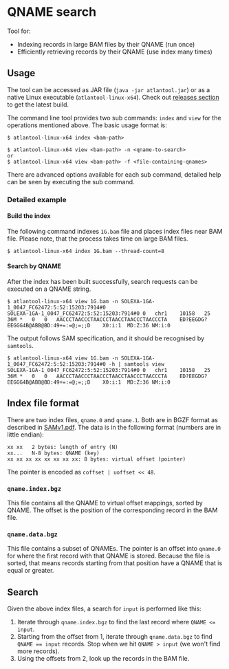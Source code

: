 # QNAME search

Tool for:

* Indexing records in large BAM files by their QNAME (run once)
* Efficiently retrieving records by their QNAME (use index many times)

## Usage

The tool can be accessed as JAR file (`java -jar atlantool.jar`) or as a 
native Linux executable (`atlantool-linux-x64`). 
Check out [releases section] to get the latest build.

The command line tool provides two sub commands: `index` and `view` for the operations
mentioned above. The basic usage format is:
```
$ atlantool-linux-x64 index <bam-path>

$ atlantool-linux-x64 view <bam-path> -n <qname-to-search>
or
$ atlantool-linux-x64 view <bam-path> -f <file-containing-qnames>
```

There are advanced options available for each sub command, detailed help
can be seen by executing the sub command.

### Detailed example
#### Build the index

The following command indexes `1G.bam` file and places index files near BAM file. Please note, that the process takes time on large BAM files.
```shell script
$ atlantool-linux-x64 index 1G.bam --thread-count=8
```

#### Search by QNAME

After the index has been built successfully, search requests can be executed on a QNAME string.
```shell script
$ atlantool-linux-x64 view 1G.bam -n SOLEXA-1GA-1_0047_FC62472:5:52:15203:7914#0
SOLEXA-1GA-1_0047_FC62472:5:52:15203:7914#0	0	chr1	10158	25	36M	*	0	0	AACCCTAACCCTAACCCTAACCTAACCCTAACCCTA	ED?EEGDG?EEGGG4B@ABB@BD:49+=:=@;=;;D	X0:i:1	MD:Z:36	NM:i:0
```

The output follows SAM specification, and it should be recognised by `samtools`.
```shell script
$ atlantool-linux-x64 view 1G.bam -n SOLEXA-1GA-1_0047_FC62472:5:52:15203:7914#0 -h | samtools view
SOLEXA-1GA-1_0047_FC62472:5:52:15203:7914#0	0	chr1	10158	25	36M	*	0	0	AACCCTAACCCTAACCCTAACCTAACCCTAACCCTA	ED?EEGDG?EEGGG4B@ABB@BD:49+=:=@;=;;D	X0:i:1	MD:Z:36	NM:i:0
```

## Index file format

There are two index files, `qname.0` and `qname.1`.
Both are in BGZF format as described in [SAMv1.pdf].
The data is in the following format (numbers are in little endian):

```
xx xx   2 bytes: length of entry (N)
xx...   N-8 bytes: QNAME (key)
xx xx xx xx xx xx xx xx: 8 bytes: virtual offset (pointer)
```

The pointer is encoded as `coffset | uoffset << 48`.

### `qname.index.bgz`

This file contains all the QNAME to virtual offset mappings, sorted by QNAME.
The offset is the position of the corresponding record in the BAM file.

### `qname.data.bgz`

This file contains a subset of QNAMEs. The pointer is an offset into
`qname.0` for where the first record with that QNAME is stored. Because
the file is sorted, that means records starting from that position have
a QNAME that is equal or greater.

## Search

Given the above index files, a search for `input` is performed like this:

1. Iterate through `qname.index.bgz` to find the last record where `QNAME <= input`.
2. Starting from the offset from 1, iterate through `qname.data.bgz` to find `QNAME == input` records.
   Stop when we hit `QNAME > input` (we won't find more records).
3. Using the offsets from 2, look up the records in the BAM file.


[SAMv1.pdf]: http://samtools.github.io/hts-specs/SAMv1.pdf
[releases section]: https://github.com/VCCRI/atlantool/releases

